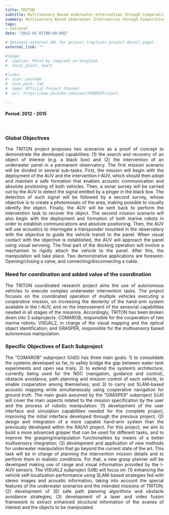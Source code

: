 ```yaml
---
title: TRITON
subtitle: Multisensory Based Underwater Intervention through Cooperative Marine Robots
summary: Multisensory Based Underwater Intervention through Cooperative Marine Robots
tags:
- national
date: "2012-01-01T00:00:00Z"

# Optional external URL for project (replaces project detail page).
external_link: ""

#image:
#  caption: Photo by rawpixel on Unsplash
#  focal_point: Smart

#links:
#- icon: youtube
#  icon_pack: fab
#  name: Official Project Channel
#  url: https://www.youtube.com/user/MINOASProject

---
```

<div style="text-align: justify">

#### Period: 2012 - 2015
<br />

### Global Objectives
The TRITON project proposes two scenarios as a proof of concept to demonstrate the developed capabilities: (1) the search and recovery of an object of interest (e.g. a black box) and (2) the intervention of an underwater panel in a permanent observatory. The first mission scenario will be divided in several sub-tasks. First, the mission will begin with the deployment of the AUV and the intervention I-AUV, which should then adopt and maintain a safe formation that enables acoustic communication and absolute positioning of both vehicles. Then, a sonar survey will be carried out by the AUV to detect the signal emitted by a pinger in the black box. The detection of such signal will be followed by a second survey, whose objective is to create a photomosaic of the area, making possible to visually identify the object. Finally, the AUV will be sent back to perform the intervention task to recover the object. The second mission scenario will also begin with the deployment and formation of both marine robots in order to establish communications and absolute positioning. Then, the AUV will use acoustics to interrogate a transponder mounted in the observatory with the objective to guide the vehicle transit to the panel. When visual contact with the objective is established, the AUV will approach the panel using visual servoing. The final part of the docking operation will involve a mechanism to rigidly attach the vehicle to the panel. After this, the manipulation will take place. Two demonstrative applications are foreseen: Opening/closing a valve, and connecting/disconnecting a cable.

### Need for coordination and added value of the coordination
The TRITON coordinated research project aims the use of autonomous vehicles to execute complex underwater intervention tasks. The project focuses on the coordinated operation of multiple vehicles executing a cooperative mission, on increasing the dexterity of the hand-arm system available in the I-AUV, and on the improvement of the sensorial capabilities needed in all stages of the missions. Accordingly, TRITON has been broken down into 3 subprojects: COMAROB, responsible for the cooperation of two marine robots; VISUAL2, in charge of the visual mapping and the optical object identification; and GRASPER, responsible for the multisensory based autonomous manipulation.

### Specific Objectives of Each Subproject
The “COMAROB” subproject (UdG) has three main goals: 1) to consolidate the systems developed so far, to safely bridge the gap between water tank experiments and open sea trials; 2) to extend the system’s architecture, currently being used for the NGC (navigation, guidance and control), obstacle avoidance, path planning and mission control of each vehicle, to enable cooperation among themselves; and 3) to carry out SLAM-based acoustic mapping while simultaneously using cooperative navigation for ground truth. The main goals assumed by the “GRASPER” subproject (UJI) will cover the main aspects related to the mission specification by the user and the process of robotic manipulation: (1) development of the user interface and simulation capabilities needed for the complete project, improving the initial interface developed through the previous project; (2) design and integration of a more capable hand-arm system than the previously developed within the RAUVI project. For this project, we aim to build a more advanced gripper that can be used for different tasks, and to improve the grasping/manipulation functionalities by means of a better multisensory integration; (3) development and application of new methods for underwater manipulation that go beyond the current state of the art. This task will be in charge of planning the intervention mission details and to perform them in realistic conditions. For that, a new grasp planner will be developed making use of range and visual information provided by the I-AUV sensors. The VISUAL2 subproject (UIB) will focus on: (1) enhancing the vehicle self-localization performance using SLAM-based strategies fed with stereo images and acoustic information, taking into account the special features of the underwater scenarios and the intended missions of TRITON; (2) development of 3D safe path planning algorithms and obstacle avoidance strategies; (3) development of a laser and video fusion framework to extract enhanced structural information of the scenes of interest and the objects to be manipulated.

</div>
